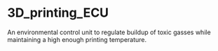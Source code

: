 # 3D_printing_ECU
An environmental control unit to regulate buildup of toxic gasses while maintaining a high enough printing temperature.
